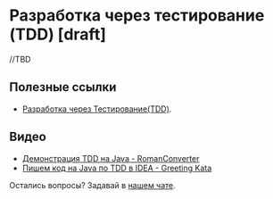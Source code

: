 # Разработка через тестирование (TDD) [draft]

//TBD

## Полезные ссылки

- [Разработка через Тестирование(TDD)](https://less.works/ru/less/technical-excellence/test-driven-development).

## Видео

- [Демонстрация TDD на Java - RomanConverter](https://youtu.be/e3wcDos9gAI)
- [Пишем код на Java по TDD в IDEA - Greeting Kata](https://youtu.be/xCgJJHE-Dp0)

Остались вопросы? Задавай в [нашем чате](https://t.me/technicalexcellenceru).
